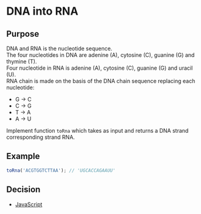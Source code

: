 # DNA into RNA

## Purpose
DNA and RNA is the nucleotide sequence.  
The four nucleotides in DNA are adenine (A), cytosine (C), guanine (G) and thymine (T).  
Four nucleotide in RNA is adenine (A), cytosine (C), guanine (G) and uracil (U).  
RNA chain is made on the basis of the DNA chain sequence replacing each nucleotide:
- G -> C
- C -> G
- T -> A
- A -> U

Implement function `toRna` which takes as input and returns a DNA strand corresponding strand RNA.

## Example
```javascript
toRna('ACGTGGTCTTAA'); // 'UGCACCAGAAUU'
```

## Decision
- [JavaScript](javascript.md)
